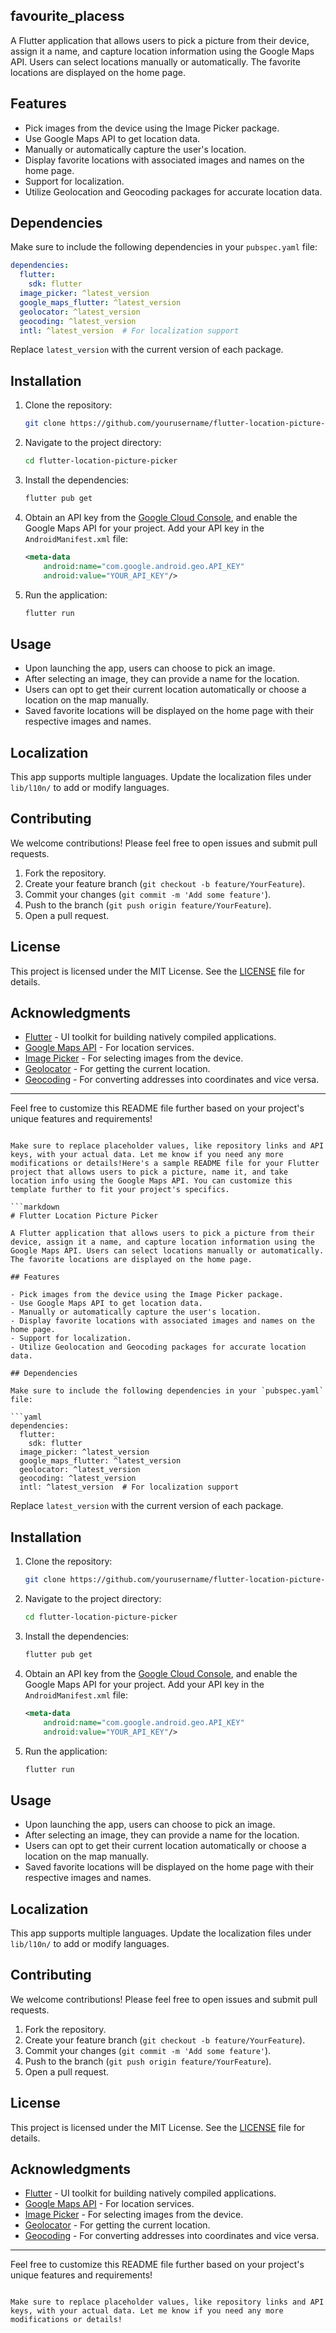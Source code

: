 ## favourite_placess

A Flutter application that allows users to pick a picture from their device, assign it a name, and capture location information using the Google Maps API. Users can select locations manually or automatically. The favorite locations are displayed on the home page.

## Features

- Pick images from the device using the Image Picker package.
- Use Google Maps API to get location data.
- Manually or automatically capture the user's location.
- Display favorite locations with associated images and names on the home page.
- Support for localization.
- Utilize Geolocation and Geocoding packages for accurate location data.

## Dependencies

Make sure to include the following dependencies in your `pubspec.yaml` file:

```yaml
dependencies:
  flutter:
    sdk: flutter
  image_picker: ^latest_version
  google_maps_flutter: ^latest_version
  geolocator: ^latest_version
  geocoding: ^latest_version
  intl: ^latest_version  # For localization support
```

Replace `latest_version` with the current version of each package.

## Installation

1. Clone the repository:

   ```bash
   git clone https://github.com/yourusername/flutter-location-picture-picker.git
   ```

2. Navigate to the project directory:

   ```bash
   cd flutter-location-picture-picker
   ```

3. Install the dependencies:

   ```bash
   flutter pub get
   ```

4. Obtain an API key from the [Google Cloud Console](https://console.cloud.google.com/), and enable the Google Maps API for your project. Add your API key in the `AndroidManifest.xml` file:

   ```xml
   <meta-data
       android:name="com.google.android.geo.API_KEY"
       android:value="YOUR_API_KEY"/>
   ```

5. Run the application:

   ```bash
   flutter run
   ```

## Usage

- Upon launching the app, users can choose to pick an image.
- After selecting an image, they can provide a name for the location.
- Users can opt to get their current location automatically or choose a location on the map manually.
- Saved favorite locations will be displayed on the home page with their respective images and names.

## Localization

This app supports multiple languages. Update the localization files under `lib/l10n/` to add or modify languages.

## Contributing

We welcome contributions! Please feel free to open issues and submit pull requests.

1. Fork the repository.
2. Create your feature branch (`git checkout -b feature/YourFeature`).
3. Commit your changes (`git commit -m 'Add some feature'`).
4. Push to the branch (`git push origin feature/YourFeature`).
5. Open a pull request.

## License

This project is licensed under the MIT License. See the [LICENSE](LICENSE) file for details.

## Acknowledgments

- [Flutter](https://flutter.dev) - UI toolkit for building natively compiled applications.
- [Google Maps API](https://developers.google.com/maps) - For location services.
- [Image Picker](https://pub.dev/packages/image_picker) - For selecting images from the device.
- [Geolocator](https://pub.dev/packages/geolocator) - For getting the current location.
- [Geocoding](https://pub.dev/packages/geocoding) - For converting addresses into coordinates and vice versa.

---

Feel free to customize this README file further based on your project's unique features and requirements!
```

Make sure to replace placeholder values, like repository links and API keys, with your actual data. Let me know if you need any more modifications or details!Here's a sample README file for your Flutter project that allows users to pick a picture, name it, and take location info using the Google Maps API. You can customize this template further to fit your project's specifics.

```markdown
# Flutter Location Picture Picker

A Flutter application that allows users to pick a picture from their device, assign it a name, and capture location information using the Google Maps API. Users can select locations manually or automatically. The favorite locations are displayed on the home page.

## Features

- Pick images from the device using the Image Picker package.
- Use Google Maps API to get location data.
- Manually or automatically capture the user's location.
- Display favorite locations with associated images and names on the home page.
- Support for localization.
- Utilize Geolocation and Geocoding packages for accurate location data.

## Dependencies

Make sure to include the following dependencies in your `pubspec.yaml` file:

```yaml
dependencies:
  flutter:
    sdk: flutter
  image_picker: ^latest_version
  google_maps_flutter: ^latest_version
  geolocator: ^latest_version
  geocoding: ^latest_version
  intl: ^latest_version  # For localization support
```

Replace `latest_version` with the current version of each package.

## Installation

1. Clone the repository:

   ```bash
   git clone https://github.com/yourusername/flutter-location-picture-picker.git
   ```

2. Navigate to the project directory:

   ```bash
   cd flutter-location-picture-picker
   ```

3. Install the dependencies:

   ```bash
   flutter pub get
   ```

4. Obtain an API key from the [Google Cloud Console](https://console.cloud.google.com/), and enable the Google Maps API for your project. Add your API key in the `AndroidManifest.xml` file:

   ```xml
   <meta-data
       android:name="com.google.android.geo.API_KEY"
       android:value="YOUR_API_KEY"/>
   ```

5. Run the application:

   ```bash
   flutter run
   ```

## Usage

- Upon launching the app, users can choose to pick an image.
- After selecting an image, they can provide a name for the location.
- Users can opt to get their current location automatically or choose a location on the map manually.
- Saved favorite locations will be displayed on the home page with their respective images and names.

## Localization

This app supports multiple languages. Update the localization files under `lib/l10n/` to add or modify languages.

## Contributing

We welcome contributions! Please feel free to open issues and submit pull requests.

1. Fork the repository.
2. Create your feature branch (`git checkout -b feature/YourFeature`).
3. Commit your changes (`git commit -m 'Add some feature'`).
4. Push to the branch (`git push origin feature/YourFeature`).
5. Open a pull request.

## License

This project is licensed under the MIT License. See the [LICENSE](LICENSE) file for details.

## Acknowledgments

- [Flutter](https://flutter.dev) - UI toolkit for building natively compiled applications.
- [Google Maps API](https://developers.google.com/maps) - For location services.
- [Image Picker](https://pub.dev/packages/image_picker) - For selecting images from the device.
- [Geolocator](https://pub.dev/packages/geolocator) - For getting the current location.
- [Geocoding](https://pub.dev/packages/geocoding) - For converting addresses into coordinates and vice versa.

---

Feel free to customize this README file further based on your project's unique features and requirements!
```

Make sure to replace placeholder values, like repository links and API keys, with your actual data. Let me know if you need any more modifications or details!
